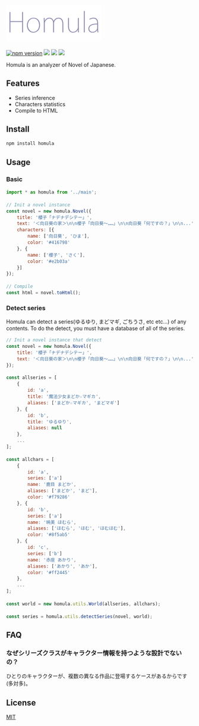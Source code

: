 ![](./homula.png)
------------------------------------------------

[![npm version](https://badge.fury.io/js/homula.svg)](https://badge.fury.io/js/homula)
[![][travis-badge]][travis-link]
[![][david-runtime-badge]][david-runtime-link]
[![][david-dev-badge]][david-dev-link]

Homula is an analyzer of Novel of Japanese.

## Features
* Series inference
* Characters statistics
* Compile to HTML

## Install
``` bash
npm install homula
```

## Usage

### Basic

``` js
import * as homula from '../main';

// Init a novel instance
const novel = new homula.Novel({
	title: '櫻子「ナデナデシテー」',
	text: '＜向日葵の家＞\n\n櫻子「向日葵～……」\n\n向日葵「何ですの？」\n\n...',
	characters: [{
		name: ['向日葵', 'ひま'],
		color: '#416798'
	}, {
		name: ['櫻子', 'さく'],
		color: '#e2b03a'
	}]
});

// Compile
const html = novel.toHtml();
```

### Detect series
Homula can detect a series(ゆるゆり, まどマギ, ごちうさ, etc etc...) of any contents.
To do the detect, you must have a database of all of the series.

``` js
// Init a novel instance that detect
const novel = new homula.Novel({
	title: '櫻子「ナデナデシテー」',
	text: '＜向日葵の家＞\n\n櫻子「向日葵～……」\n\n向日葵「何ですの？」\n\n...'
});

const allseries = [
	{
		id: 'a',
		title: '魔法少女まどか☆マギカ',
		aliases: ['まどか☆マギカ', 'まどマギ']
	}, {
		id: 'b',
		title: 'ゆるゆり',
		aliases: null
	},
	...
];

const allchars = [
	{
		id: 'a',
		series: ['a']
		name: '鹿目 まどか',
		aliases: ['まどか', 'まど'],
		color: '#f79286'
	}, {
		id: 'b',
		series: ['a']
		name: '暁美 ほむら',
		aliases: ['ほむら', 'ほむ', 'ほむほむ'],
		color: '#8f5ab5'
	}, {
		id: 'c',
		series: ['b']
		name: '赤座 あかり',
		aliases: ['あかり', 'あか'],
		color: '#ff2445'
	},
	...
];

const world = new homula.utils.World(allseries, allchars);

const series = homula.utils.detectSeries(novel, world);
```

## FAQ

### なぜシリーズクラスがキャラクター情報を持つような設計でないの？
ひとりのキャラクターが、複数の異なる作品に登場するケースがあるからです(多対多)。

## License
[MIT](LICENSE)

[travis-link]: https://travis-ci.org/syuilo/homula
[travis-badge]: http://img.shields.io/travis/syuilo/homula.svg?style=flat-square
[david-runtime-link]: https://david-dm.org/syuilo/homula#info=dependencies&view=table
[david-runtime-badge]: https://img.shields.io/david/syuilo/homula.svg?style=flat-square
[david-dev-link]: https://david-dm.org/syuilo/homula#info=devDependencies&view=table
[david-dev-badge]: https://img.shields.io/david/dev/syuilo/homula.svg?style=flat-square
